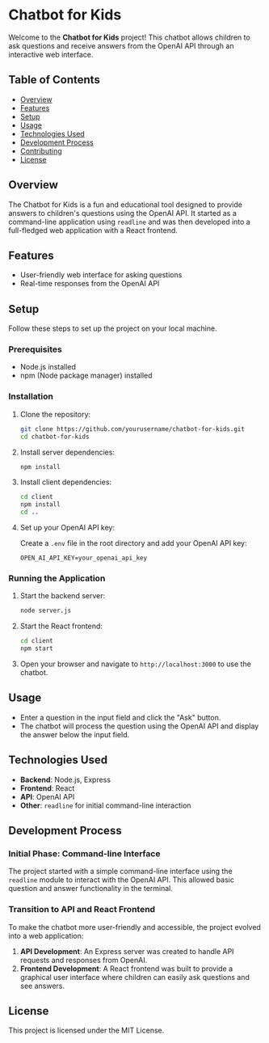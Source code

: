 # Chatbot for Kids

Welcome to the **Chatbot for Kids** project! This chatbot allows children to ask questions and receive answers from the OpenAI API through an interactive web interface.

## Table of Contents

- [Overview](#overview)
- [Features](#features)
- [Setup](#setup)
- [Usage](#usage)
- [Technologies Used](#technologies-used)
- [Development Process](#development-process)
- [Contributing](#contributing)
- [License](#license)

## Overview

The Chatbot for Kids is a fun and educational tool designed to provide answers to children's questions using the OpenAI API. It started as a command-line application using `readline` and was then developed into a full-fledged web application with a React frontend.

## Features

- User-friendly web interface for asking questions
- Real-time responses from the OpenAI API
  
## Setup

Follow these steps to set up the project on your local machine.

### Prerequisites

- Node.js installed
- npm (Node package manager) installed

### Installation

1. Clone the repository:

   ```bash
   git clone https://github.com/yourusername/chatbot-for-kids.git
   cd chatbot-for-kids
   ```

2. Install server dependencies:

   ```bash
   npm install
   ```

3. Install client dependencies:

   ```bash
   cd client
   npm install
   cd ..
   ```

4. Set up your OpenAI API key:

   Create a `.env` file in the root directory and add your OpenAI API key:

   ```env
   OPEN_AI_API_KEY=your_openai_api_key
   ```

### Running the Application

1. Start the backend server:

   ```bash
   node server.js
   ```

2. Start the React frontend:

   ```bash
   cd client
   npm start
   ```

3. Open your browser and navigate to `http://localhost:3000` to use the chatbot.

## Usage

- Enter a question in the input field and click the "Ask" button.
- The chatbot will process the question using the OpenAI API and display the answer below the input field.

## Technologies Used

- **Backend**: Node.js, Express
- **Frontend**: React
- **API**: OpenAI API
- **Other**: `readline` for initial command-line interaction

## Development Process

### Initial Phase: Command-line Interface

The project started with a simple command-line interface using the `readline` module to interact with the OpenAI API. This allowed basic question and answer functionality in the terminal.

### Transition to API and React Frontend

To make the chatbot more user-friendly and accessible, the project evolved into a web application:

1. **API Development**: An Express server was created to handle API requests and responses from OpenAI.
2. **Frontend Development**: A React frontend was built to provide a graphical user interface where children can easily ask questions and see answers.

## License

This project is licensed under the MIT License.
